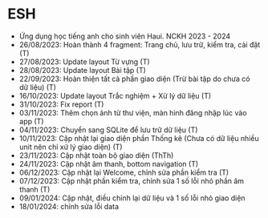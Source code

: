 # ESH
- Ứng dụng học tiếng anh cho sinh viên Haui. NCKH 2023 - 2024
- 26/08/2023: Hoàn thành 4 fragment: Trang chủ, lưu trữ, kiểm tra, cài đặt (T)
- 27/08/2023: Update layout Từ vựng (T)
- 28/08/2023: Update layout Bài tập (T)
- 22/09/2023: Hoàn thiện tất cả phần giao diện (Trừ bài tập do chưa có dữ liệu) (T)
- 16/10/2023: Update layout Trắc nghiệm + Xử lý dữ liệu (T)
- 31/10/2023: Fix report (T)
- 03/11/2023: Thêm chọn ảnh từ thư viện, màn hình đăng nhập lúc vào app (T)
- 04/11/2023: Chuyển sang SQLite để lưu trữ dữ liệu (T)
- 10/11/2023: Cập nhật lại giao diện phần Thống kê (Chưa có dữ liệu nhiều unit nên chỉ xử lý giao diện) (T)
- 23/11/2023: Cập nhật toàn bộ giao diện (ThTh)
- 24/11/2023: Cập nhật âm thanh, bottom navigation (T)
- 06/12/2023: Cập nhật lại Welcome, chỉnh sửa phần kiểm tra (T)
- 07/12/2023: Cập nhật phần kiểm tra, chỉnh sửa 1 số lỗi nhỏ phần âm thanh (T)
- 09/01/2024: Cập nhật, điều chỉnh lại dữ liệu và 1 số lỗi nhỏ giao diện
- 18/01/2024: chỉnh sửa lỗi data